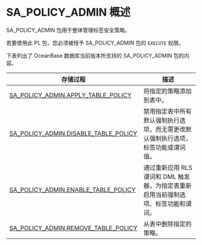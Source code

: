 SA_POLICY_ADMIN 概述 
=======================================

SA_POLICY_ADMIN 包用于整体管理标签安全策略。

若要使用此 PL 包，您必须被授予 SA_POLICY_ADMIN 包的 `EXECUTE` 权限。

下表列出了 OceanBase 数据库当前版本所支持的 SA_POLICY_ADMIN 包的内容。


|                                      **存储过程**                                       |                     **描述**                     |
|-------------------------------------------------------------------------------------|------------------------------------------------|
| [SA_POLICY_ADMIN.APPLY_TABLE_POLICY](/zh-CN/9.pl-reference/14.pl-label-security-package-1/5.sa_policy_admin-policy-management-packs/2.sa_policy_admin-apply_table_policy.md)   | 将指定的策略添加到表中。                                   |
| [SA_POLICY_ADMIN.DISABLE_TABLE_POLICY](/zh-CN/9.pl-reference/14.pl-label-security-package-1/5.sa_policy_admin-policy-management-packs/3.sa_policy_admin-disable_table_policy.md) | 禁用指定表中所有默认强制执行选项，而无需更改默认强制执行选项，标签功能或谓词值。       |
| [SA_POLICY_ADMIN.ENABLE_TABLE_POLICY](/zh-CN/9.pl-reference/14.pl-label-security-package-1/5.sa_policy_admin-policy-management-packs/4.sa_policy_admin-enable_table_policy.md)  | 通过重新应用 RLS 谓词和 DML 触发器，为指定表重新启用当前强制选项、标签功能和谓词。 |
| [SA_POLICY_ADMIN.REMOVE_TABLE_POLICY](/zh-CN/9.pl-reference/14.pl-label-security-package-1/5.sa_policy_admin-policy-management-packs/5.sa_policy_admin-remove_table_policy.md)  | 从表中删除指定的策略。                                    |



